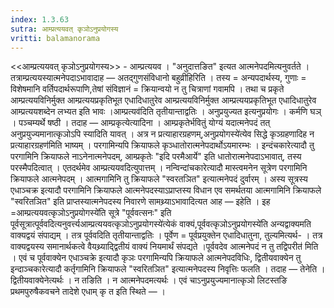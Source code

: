 ```yaml
---
index: 1.3.63
sutra: आम्प्रत्ययवत् कृञोऽनुप्रयोगस्य
vritti: balamanorama
---
```


<<आम्प्रत्ययवत् कृञोऽनुप्रयोगस्य>> - आम्प्रत्ययव । "अनुदात्तङित" इत्यत आत्मनेपदमित्यनुवर्तते । तत्राम्प्रत्ययस्यात्मनेपदाऽभावादाह —  अतद्गुणसंविधानो बहुव्रीहिरिति । तस्य = अन्यपदार्थस्य, गुणाः = विशेषमानि वर्तिपदार्थरूपाणि,तेषां संविज्ञानं = क्रियान्वयो न तु चित्राणां गवामपि । तथा च प्रकृते आम्प्रत्ययविनिर्मुक्त आम्प्रत्ययप्रकृतिभूत एधादिधातुरेव आम्प्रत्ययविनिर्मुक्त आम्प्रत्ययप्रकृतिभूत एधादिधातुरेव आम्प्रत्ययशब्देन लभ्यत इति भावः ।आम्प्रत्यव॑दिति तृतीयान्ताद्वतिः । अनुप्रयुज्यत इत्यनुप्रयोगः । कर्मणि घञ् । पञ्चम्यर्थे षष्ठी । तदाह — आम्प्रकृत्येत्यादिना । आम्प्रकृतेर्भवितुं योग्यं यदात्मनेपदं तत् अनुप्रयुज्यमानात्कृञोऽपि स्यादिति यावत् । अत्र न प्रत्याहारग्रहणम्,अनुप्रयोगस्ये॑त्येव सिद्धे कृञ्ग्रहणादिह न प्रत्याहारग्रहण॑मिति भाष्यम् । परगामिन्यपि क्रियाफले कृञ्धातोरात्मनेपदार्थोऽयमारम्भः । इन्दंचकारेत्यादौ तु परगामिनि क्रियाफले नाऽनेनात्मनेपदम्, आम्प्रकृतेः "इदि परमैआर्ये" इति धातोरात्मनेपदाऽभावात्, तस्य परस्मैपदित्वात् । एतदर्थमेव आम्प्रत्ययवदित्युपात्तम् । नन्विन्दांचकारेत्यादौ मास्त्वमनेन सूत्रेण परगामिनि क्रियाफले आत्मनेपदम् । आत्मगामिनि तु क्रियाफले "स्वरतञित" इत्यात्मनेपदं दुर्वारम् । अस्य सूत्रस्य एधाञ्चक्र इत्यादौ परगामिनि क्रियाफले आत्मनेपदस्याऽप्राप्तस्य विधान एव समर्थतया आत्मगामिनि क्रियाफले "स्वरितञित" इति प्राप्तस्यात्मनेपदस्य निवारणे सामथ्र्याऽभावादित्यत आह —  इहेति । इह =आम्प्रत्ययवत्कृञोऽनुप्रयोगस्ये॑ति सूत्रे "पूर्ववत्सनः" इति पूर्वसूत्रात्पूर्ववदित्यनुवर्त्त्यआम्प्रत्ययवत्कृञोऽनुप्रयोगस्ये॑त्येकं वाक्यं,पूर्ववत्कृञोऽनुप्रयोगस्ये॑ति अन्यद्वाक्यमति वाक्यद्वयं संपाद्यम् । तत्र पूर्ववदिति तृतीयान्ताद्वतिः । पूर्वेण = पूर्वप्रयुक्तेन एधादिधातुना, तुल्यमित्यर्थ- । तत्र वाक्यद्वयस्य समानार्थकत्वे वैयथ्र्याद्द्वितीयं वाक्यं नियमार्थं संपद्यते ।पूर्ववदेव आत्मनेपदं न तु तद्विपरीत॑ मिति । एवं च पूर्ववाक्येन एधाञ्चक्रे इत्यादौ कृञः परगामिन्यपि क्रियाफले आत्मनेपदविधिः, द्वितीयवाक्येन तु इन्दाञ्चकारेत्यादौ कर्तृगामिनि क्रियाफले "स्वरितञित" इत्यात्मनेपदस्य निवृत्तिः फलति । तदाह  — तेनेति । द्वितीयवाक्येनेत्यर्थः । न तङिति । न आत्मनेपदमत्यर्थः । एवं चाऽनुप्रयुज्यमानात्कृञो लिटस्तङि प्रथमपुरुषैकवचने तादेशे एधाम् कृ त इति स्थिते —  ।